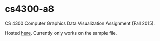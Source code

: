 # cs4300-a8
CS 4300 Computer Graphics Data Visualization Assignment (Fall 2015).

Hosted [here](https://corrington-cs4300-a8.herokuapp.com/). Currently only works on the sample file.
